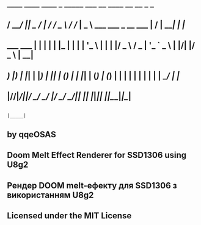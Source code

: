 ##
##       ____ ____  ____  _ _____  ___   __     ____                            __  __      _ _   
##      / ___/ ___||  _ \/ |___ / / _ \ / /_   |  _ \  ___   ___  _ __ ___     |  \/  | ___| | |_ 
##      \___ \___ \| | | | | |_ \| | | | '_ \  | | | |/ _ \ / _ \| '_ ` _ \    | |\/| |/ _ \ | __|
##       ___) |__) | |_| | |___) | |_| | (_) | | |_| | (_) | (_) | | | | | |   | |  | |  __/ | |_ 
##      |____/____/|____/|_|____/ \___/ \___/  |____/ \___/ \___/|_| |_| |_|___|_|  |_|\___|_|\__|
                                                                        |_____|
##    by qqeOSAS             
##    Doom Melt Effect Renderer for SSD1306 using U8g2
##    Рендер DOOM melt-ефекту для SSD1306 з використанням U8g2
##    Licensed under the MIT License
